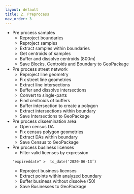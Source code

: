 ```yaml
---
layout: default
title: 2. Preprocess
nav_order: 3
---
```


- Pre process samples
  * Reproject boundaries
  * Reproject samples
  * Extract samples within boundaries
  * Get centroids of samples
  * Buffer and dissolve centroids (800m)
  * Save Blocks, Centroids and Boundary to GeoPackage
- Pre process street network
  * Reproject line geometry
  * Fix street line geometries
  * Extract line intersections
  * Buffer and dissolve intersections
  * Convert to single-parts
  * Find centroids of buffers
  * Buffer intersection to create a polygon
  * Extract intersections within boundary
  * Save Intersections to GeoPackage
- Pre process dissemination area
  * Open census DA
  * Fix census polygon geometries
  * Extract DAs within boundary
  * Save Census to GeoPackage
- Pre process business licenses
  * Filter valid licenses by expression
  ```
  "expireddate" >  to_date('2020-06-13’)
  ```
  * Reproject business licenses
  * Extract points within analyzed boundary
  * Buffer business without dissolve (50)
  * Save Businesses to GeoPackage
